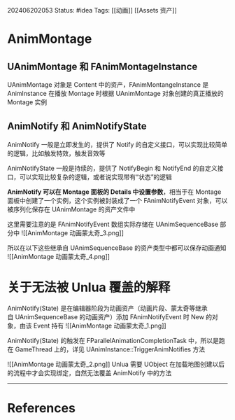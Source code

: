 202406202053
Status: #idea
Tags: [[动画]] [[Assets 资产]]
# AnimMontage
## UAnimMontage 和 FAnimMontageInstance
UAnimMontage 对象是 Content 中的资产，FAnimMontangeInstance 是 AnimInstance 在播放 Montage 时根据 UAnimMontage 对象创建的真正播放的 Montage 实例
## AnimNotify 和 AnimNotifyState
AnimNotify 一般是立即发生的，提供了 Notify 的自定义接口，可以实现比较简单的逻辑，比如触发特效，触发音效等

AnimNotifyState 一般是持续的，提供了 NotifyBegin 和 NotifyEnd 的自定义接口，可以实现比较复杂的逻辑，或者说实现带有“状态”的逻辑

**AnimNotify 可以在 Montage 面板的 Details 中设置参数**，相当于在 Montage 面板中创建了一个实例，这个实例被封装成了一个 FAnimNotifyEvent 对象，可以被序列化保存在 UAnimMontage 的资产文件中

这里需要注意的是 FAnimNotifyEvent 数组实际存储在 UAnimSequenceBase 部分中
![[AnimMontage 动画蒙太奇_3.png]]

所以在以下这些继承自 UAnimSequenceBase 的资产类型中都可以保存动画通知
![[AnimMontage 动画蒙太奇_4.png]]

# 关于无法被 Unlua 覆盖的解释
AnimNotify(State) 是在编辑器阶段为动画资产（动画片段、蒙太奇等继承自 UAnimSequenceBase 的动画资产）添加 FAnimNotifyEvent 时 New 的对象，由该 Event 持有
![[AnimMontage 动画蒙太奇_1.png]]

AnimNotify(State) 的触发在 FParallelAnimationCompletionTask 中，所以是跑在 GameThread 上的，详见 UAnimInstance::TriggerAnimNotifies 方法

![[AnimMontage 动画蒙太奇_2.png]]
Unlua 需要 UObject 在加载地图创建以后的流程中才会实现绑定，自然无法覆盖 AnimNotify 中的方法

---
# References